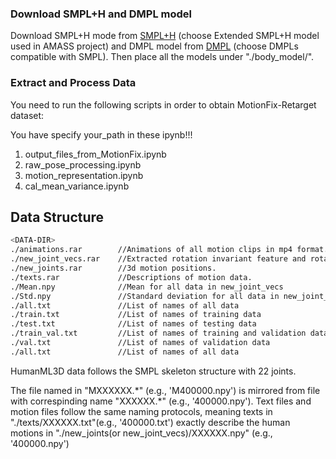 ### Download SMPL+H and DMPL model

Download SMPL+H mode from [SMPL+H](https://mano.is.tue.mpg.de/download.php) (choose Extended SMPL+H model used in AMASS project) and DMPL model from [DMPL](https://smpl.is.tue.mpg.de/download.php) (choose DMPLs compatible with SMPL). Then place all the models under "./body_model/".

### Extract and Process Data

You need to run the following scripts in order to obtain MotionFix-Retarget dataset:

You have specify your_path in these ipynb!!!

1. output_files_from_MotionFix.ipynb
2. raw_pose_processing.ipynb
3. motion_representation.ipynb
4. cal_mean_variance.ipynb


## Data Structure
```sh
<DATA-DIR>
./animations.rar        //Animations of all motion clips in mp4 format.
./new_joint_vecs.rar    //Extracted rotation invariant feature and rotation features vectors from 3d motion positions.
./new_joints.rar        //3d motion positions.
./texts.rar             //Descriptions of motion data.
./Mean.npy              //Mean for all data in new_joint_vecs
./Std.npy               //Standard deviation for all data in new_joint_vecs
./all.txt               //List of names of all data
./train.txt             //List of names of training data
./test.txt              //List of names of testing data
./train_val.txt         //List of names of training and validation data
./val.txt               //List of names of validation data
./all.txt               //List of names of all data
```
HumanML3D data follows the SMPL skeleton structure with 22 joints. 

The file named in "MXXXXXX.\*" (e.g., 'M400000.npy') is mirrored from file with correspinding name "XXXXXX.\*" (e.g., '400000.npy'). Text files and motion files follow the same naming protocols, meaning texts in "./texts/XXXXXX.txt"(e.g., '400000.txt') exactly describe the human motions in "./new_joints(or new_joint_vecs)/XXXXXX.npy" (e.g., '400000.npy')

